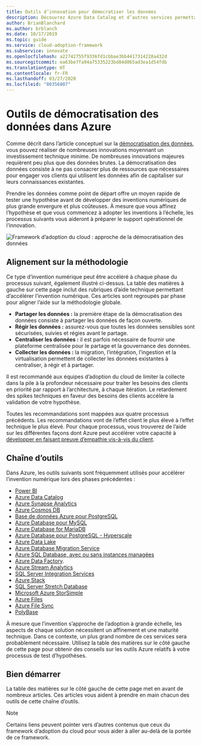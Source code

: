 ```yaml
---
title: Outils d’innovation pour démocratiser les données
description: Découvrez Azure Data Catalog et d’autres services permettant de tester rapidement une hypothèse avant de développer des inventions numériques plus ambitieuses et coûteuses.
author: BrianBlanchard
ms.author: brblanch
ms.date: 10/17/2019
ms.topic: guide
ms.service: cloud-adoption-framework
ms.subservice: innovate
ms.openlocfilehash: a22742755f9336fd1cbbae3bb4417314228a432d
ms.sourcegitcommit: ea63be7fa94a75335223bd84d065ad3ea1d54fdb
ms.translationtype: HT
ms.contentlocale: fr-FR
ms.lasthandoff: 03/27/2020
ms.locfileid: "80356807"
---
```

# <a name="tools-to-democratize-data-in-azure"></a>Outils de démocratisation des données dans Azure

Comme décrit dans l’article conceptuel sur la [démocratisation des données](../considerations/data.md), vous pouvez réaliser de nombreuses innovations moyennant un investissement technique minime. De nombreuses innovations majeures requièrent peu plus que des données brutes. La démocratisation des données consiste à ne pas consacrer plus de ressources que nécessaires pour engager vos clients qui utilisent les données afin de capitaliser sur leurs connaissances existantes.

Prendre les données comme point de départ offre un moyen rapide de tester une hypothèse avant de développer des inventions numériques de plus grande envergure et plus coûteuses. À mesure que vous affinez l’hypothèse et que vous commencez à adopter les inventions à l’échelle, les processus suivants vous aideront à préparer le support opérationnel de l’innovation.

![Framework d’adoption du cloud : approche de la démocratisation des données](../../_images/innovate/democratize-data.png)

## <a name="alignment-to-the-methodology"></a>Alignement sur la méthodologie

Ce type d’invention numérique peut être accéléré à chaque phase du processus suivant, également illustré ci-dessus. La table des matières à gauche sur cette page inclut des rubriques d’aide technique permettant d’accélérer l’invention numérique. Ces articles sont regroupés par phase pour aligner l’aide sur la méthodologie globale.

- **Partager les données :** la première étape de la démocratisation des données consiste à partager les données de façon ouverte.
- **Régir les données :** assurez-vous que toutes les données sensibles sont sécurisées, suivies et régies avant le partage.
- **Centraliser les données :** il est parfois nécessaire de fournir une plateforme centralisée pour le partage et la gouvernance des données.
- **Collecter les données :** la migration, l’intégration, l’ingestion et la virtualisation permettent de collecter les données existantes à centraliser, à régir et à partager.

Il est recommandé aux équipes d’adoption du cloud de limiter la collecte dans la pile à la profondeur nécessaire pour traiter les besoins des clients en priorité par rapport à l’architecture, à chaque itération. Le retardement des spikes techniques en faveur des besoins des clients accélère la validation de votre hypothèse.

Toutes les recommandations sont mappées aux quatre processus précédents. Les recommandations vont de l’effet client le plus élevé à l’effet technique le plus élevé. Pour chaque processus, vous trouverez de l’aide sur les différentes façons dont Azure peut accélérer votre capacité à [développer en faisant preuve d’empathie vis-à-vis du client](../considerations/build.md).

## <a name="toolchain"></a>Chaîne d’outils

Dans Azure, les outils suivants sont fréquemment utilisés pour accélérer l’invention numérique lors des phases précédentes :

- [Power BI](https://docs.microsoft.com/power-bi)
- [Azure Data Catalog](https://docs.microsoft.com/azure/data-catalog)
- [Azure Synapse Analytics](https://docs.microsoft.com/azure/synapse-analytics)
- [Azure Cosmos DB](https://docs.microsoft.com/azure/cosmos-db)
- [Base de données Azure pour PostgreSQL](https://docs.microsoft.com/azure/postgresql)
- [Azure Database pour MySQL](https://docs.microsoft.com/azure/mysql)
- [Azure Database for MariaDB](https://docs.microsoft.com/azure/mariadb)
- [Azure Database pour PostgreSQL - Hyperscale](https://docs.microsoft.com/azure/postgresql/concepts-hyperscale-nodes)
- [Azure Data Lake](https://docs.microsoft.com/azure/storage/blobs/data-lake-storage-introduction)
- [Azure Database Migration Service](https://docs.microsoft.com/azure/dms)
- [Azure SQL Database, avec ou sans instances managées](https://docs.microsoft.com/azure/sql-database)
- [Azure Data Factory](https://docs.microsoft.com/azure/data-factory).
- [Azure Stream Analytics](https://docs.microsoft.com/azure/stream-analytics)
- [SQL Server Integration Services](https://docs.microsoft.com/sql/integration-services)
- [Azure Stack](https://docs.microsoft.com/azure-stack)
- [SQL Server Stretch Database](https://docs.microsoft.com/sql/sql-server/stretch-database)
- [Microsoft Azure StorSimple](https://docs.microsoft.com/azure/storsimple)
- [Azure Files](https://docs.microsoft.com/azure/storage/files)
- [Azure File Sync](https://docs.microsoft.com/azure/storage/files/storage-sync-files-planning)
- [PolyBase](https://docs.microsoft.com/sql/relational-databases/polybase)

À mesure que l’invention s’approche de l’adoption à grande échelle, les aspects de chaque solution nécessitent un affinement et une maturité technique. Dans ce contexte, un plus grand nombre de ces services sera probablement nécessaire. Utilisez la table des matières sur le côté gauche de cette page pour obtenir des conseils sur les outils Azure relatifs à votre processus de test d’hypothèses.

## <a name="get-started"></a>Bien démarrer

La table des matières sur le côté gauche de cette page met en avant de nombreux articles. Ces articles vous aident à prendre en main chacun des outils de cette chaîne d’outils.

> [!NOTE]
> Certains liens peuvent pointer vers d’autres contenus que ceux du framework d’adoption du cloud pour vous aider à aller au-delà de la portée de ce framework.
